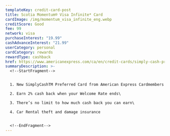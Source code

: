 ```yaml
---
templateKey: credit-card-post
title: Scotia Momentum® Visa Infinite* Card
cardImage: /img/momentum_visa_infinite_eng.webp
creditScore: Good
fee: 99
network: visa
purchaseInterest: "19.99"
cashAdvanceInterest: "21.99"
userCategory: personal
cardCategory: rewards
rewardType: cashback
href: https://www.americanexpress.com/ca/en/credit-cards/simply-cash-preferred/
summaryDescription: >-
  <!--StartFragment-->


  1. New SimplyCashTM Preferred Card from American Express Cardmembers can earn 10% cash back on purchases for the first 4 months of Cardmembership (up to $400 cash back)\

  2. Earn 2% cash back when your Welcome Rate ends\

  3. There’s no limit to how much cash back you can earn\

  4. Car Rental theft and damage insurance


  <!--EndFragment-->
---
```

